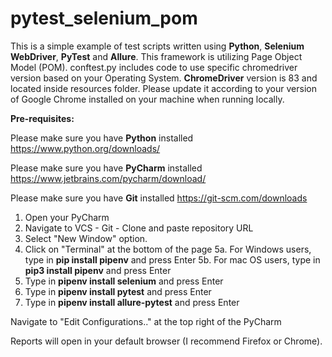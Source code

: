 # pytest_selenium_pom

This is a simple example of test scripts written using **Python**, **Selenium WebDriver**, **PyTest**
and **Allure**. 
This framework is utilizing Page Object Model (POM). 
conftest.py includes code to use specific chromedriver version based on your Operating System.
**ChromeDriver** version is 83 and located inside resources folder. 
Please update it according to your version of Google Chrome 
installed on your machine when running locally.

**Pre-requisites:**

Please make sure you have **Python** installed https://www.python.org/downloads/

Please make sure you have **PyCharm** installed https://www.jetbrains.com/pycharm/download/

Please make sure you have **Git** installed https://git-scm.com/downloads

1. Open your PyCharm
2. Navigate to VCS - Git - Clone and paste repository URL 
3. Select "New Window" option.
4. Click on "Terminal" at the bottom of the page
5a. For Windows users, type in **pip install pipenv** and press Enter
5b. For mac OS users, type in **pip3 install pipenv** and press Enter
6. Type in **pipenv install selenium** and press Enter
7. Type in **pipenv install pytest** and press Enter
8. Type in **pipenv install allure-pytest** and press Enter

Navigate to "Edit Configurations.." at the top right of the PyCharm

Reports will open in your default browser (I recommend Firefox or Chrome).

